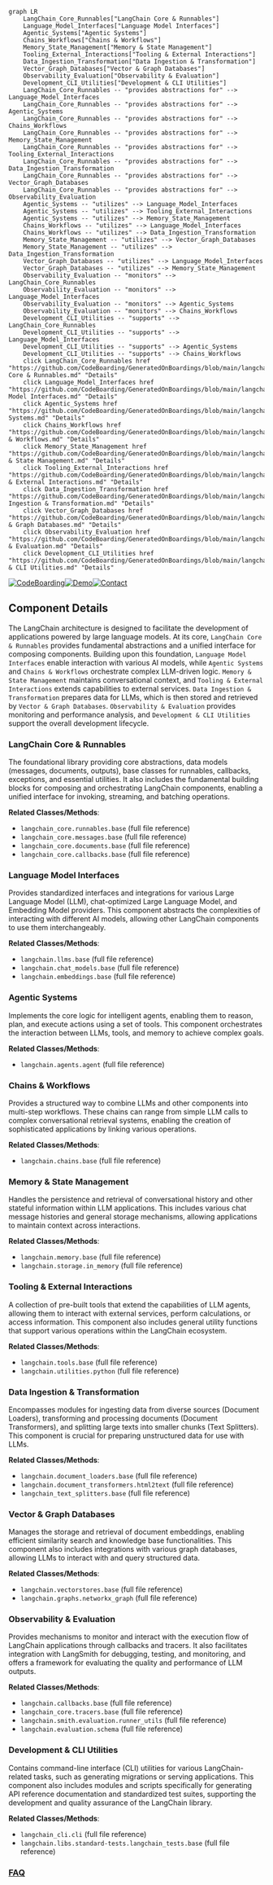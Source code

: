 ```mermaid
graph LR
    LangChain_Core_Runnables["LangChain Core & Runnables"]
    Language_Model_Interfaces["Language Model Interfaces"]
    Agentic_Systems["Agentic Systems"]
    Chains_Workflows["Chains & Workflows"]
    Memory_State_Management["Memory & State Management"]
    Tooling_External_Interactions["Tooling & External Interactions"]
    Data_Ingestion_Transformation["Data Ingestion & Transformation"]
    Vector_Graph_Databases["Vector & Graph Databases"]
    Observability_Evaluation["Observability & Evaluation"]
    Development_CLI_Utilities["Development & CLI Utilities"]
    LangChain_Core_Runnables -- "provides abstractions for" --> Language_Model_Interfaces
    LangChain_Core_Runnables -- "provides abstractions for" --> Agentic_Systems
    LangChain_Core_Runnables -- "provides abstractions for" --> Chains_Workflows
    LangChain_Core_Runnables -- "provides abstractions for" --> Memory_State_Management
    LangChain_Core_Runnables -- "provides abstractions for" --> Tooling_External_Interactions
    LangChain_Core_Runnables -- "provides abstractions for" --> Data_Ingestion_Transformation
    LangChain_Core_Runnables -- "provides abstractions for" --> Vector_Graph_Databases
    LangChain_Core_Runnables -- "provides abstractions for" --> Observability_Evaluation
    Agentic_Systems -- "utilizes" --> Language_Model_Interfaces
    Agentic_Systems -- "utilizes" --> Tooling_External_Interactions
    Agentic_Systems -- "utilizes" --> Memory_State_Management
    Chains_Workflows -- "utilizes" --> Language_Model_Interfaces
    Chains_Workflows -- "utilizes" --> Data_Ingestion_Transformation
    Memory_State_Management -- "utilizes" --> Vector_Graph_Databases
    Memory_State_Management -- "utilizes" --> Data_Ingestion_Transformation
    Vector_Graph_Databases -- "utilizes" --> Language_Model_Interfaces
    Vector_Graph_Databases -- "utilizes" --> Memory_State_Management
    Observability_Evaluation -- "monitors" --> LangChain_Core_Runnables
    Observability_Evaluation -- "monitors" --> Language_Model_Interfaces
    Observability_Evaluation -- "monitors" --> Agentic_Systems
    Observability_Evaluation -- "monitors" --> Chains_Workflows
    Development_CLI_Utilities -- "supports" --> LangChain_Core_Runnables
    Development_CLI_Utilities -- "supports" --> Language_Model_Interfaces
    Development_CLI_Utilities -- "supports" --> Agentic_Systems
    Development_CLI_Utilities -- "supports" --> Chains_Workflows
    click LangChain_Core_Runnables href "https://github.com/CodeBoarding/GeneratedOnBoardings/blob/main/langchain/LangChain Core & Runnables.md" "Details"
    click Language_Model_Interfaces href "https://github.com/CodeBoarding/GeneratedOnBoardings/blob/main/langchain/Language Model Interfaces.md" "Details"
    click Agentic_Systems href "https://github.com/CodeBoarding/GeneratedOnBoardings/blob/main/langchain/Agentic Systems.md" "Details"
    click Chains_Workflows href "https://github.com/CodeBoarding/GeneratedOnBoardings/blob/main/langchain/Chains & Workflows.md" "Details"
    click Memory_State_Management href "https://github.com/CodeBoarding/GeneratedOnBoardings/blob/main/langchain/Memory & State Management.md" "Details"
    click Tooling_External_Interactions href "https://github.com/CodeBoarding/GeneratedOnBoardings/blob/main/langchain/Tooling & External Interactions.md" "Details"
    click Data_Ingestion_Transformation href "https://github.com/CodeBoarding/GeneratedOnBoardings/blob/main/langchain/Data Ingestion & Transformation.md" "Details"
    click Vector_Graph_Databases href "https://github.com/CodeBoarding/GeneratedOnBoardings/blob/main/langchain/Vector & Graph Databases.md" "Details"
    click Observability_Evaluation href "https://github.com/CodeBoarding/GeneratedOnBoardings/blob/main/langchain/Observability & Evaluation.md" "Details"
    click Development_CLI_Utilities href "https://github.com/CodeBoarding/GeneratedOnBoardings/blob/main/langchain/Development & CLI Utilities.md" "Details"
```
[![CodeBoarding](https://img.shields.io/badge/Generated%20by-CodeBoarding-9cf?style=flat-square)](https://github.com/CodeBoarding/GeneratedOnBoardings)[![Demo](https://img.shields.io/badge/Try%20our-Demo-blue?style=flat-square)](https://www.codeboarding.org/demo)[![Contact](https://img.shields.io/badge/Contact%20us%20-%20contact@codeboarding.org-lightgrey?style=flat-square)](mailto:contact@codeboarding.org)

## Component Details

The LangChain architecture is designed to facilitate the development of applications powered by large language models. At its core, `LangChain Core & Runnables` provides fundamental abstractions and a unified interface for composing components. Building upon this foundation, `Language Model Interfaces` enable interaction with various AI models, while `Agentic Systems` and `Chains & Workflows` orchestrate complex LLM-driven logic. `Memory & State Management` maintains conversational context, and `Tooling & External Interactions` extends capabilities to external services. `Data Ingestion & Transformation` prepares data for LLMs, which is then stored and retrieved by `Vector & Graph Databases`. `Observability & Evaluation` provides monitoring and performance analysis, and `Development & CLI Utilities` support the overall development lifecycle.

### LangChain Core & Runnables
The foundational library providing core abstractions, data models (messages, documents, outputs), base classes for runnables, callbacks, exceptions, and essential utilities. It also includes the fundamental building blocks for composing and orchestrating LangChain components, enabling a unified interface for invoking, streaming, and batching operations.


**Related Classes/Methods**:

- `langchain_core.runnables.base` (full file reference)
- `langchain_core.messages.base` (full file reference)
- `langchain_core.documents.base` (full file reference)
- `langchain_core.callbacks.base` (full file reference)


### Language Model Interfaces
Provides standardized interfaces and integrations for various Large Language Model (LLM), chat-optimized Large Language Model, and Embedding Model providers. This component abstracts the complexities of interacting with different AI models, allowing other LangChain components to use them interchangeably.


**Related Classes/Methods**:

- `langchain.llms.base` (full file reference)
- `langchain.chat_models.base` (full file reference)
- `langchain.embeddings.base` (full file reference)


### Agentic Systems
Implements the core logic for intelligent agents, enabling them to reason, plan, and execute actions using a set of tools. This component orchestrates the interaction between LLMs, tools, and memory to achieve complex goals.


**Related Classes/Methods**:

- `langchain.agents.agent` (full file reference)


### Chains & Workflows
Provides a structured way to combine LLMs and other components into multi-step workflows. These chains can range from simple LLM calls to complex conversational retrieval systems, enabling the creation of sophisticated applications by linking various operations.


**Related Classes/Methods**:

- `langchain.chains.base` (full file reference)


### Memory & State Management
Handles the persistence and retrieval of conversational history and other stateful information within LLM applications. This includes various chat message histories and general storage mechanisms, allowing applications to maintain context across interactions.


**Related Classes/Methods**:

- `langchain.memory.base` (full file reference)
- `langchain.storage.in_memory` (full file reference)


### Tooling & External Interactions
A collection of pre-built tools that extend the capabilities of LLM agents, allowing them to interact with external services, perform calculations, or access information. This component also includes general utility functions that support various operations within the LangChain ecosystem.


**Related Classes/Methods**:

- `langchain.tools.base` (full file reference)
- `langchain.utilities.python` (full file reference)


### Data Ingestion & Transformation
Encompasses modules for ingesting data from diverse sources (Document Loaders), transforming and processing documents (Document Transformers), and splitting large texts into smaller chunks (Text Splitters). This component is crucial for preparing unstructured data for use with LLMs.


**Related Classes/Methods**:

- `langchain.document_loaders.base` (full file reference)
- `langchain.document_transformers.html2text` (full file reference)
- `langchain_text_splitters.base` (full file reference)


### Vector & Graph Databases
Manages the storage and retrieval of document embeddings, enabling efficient similarity search and knowledge base functionalities. This component also includes integrations with various graph databases, allowing LLMs to interact with and query structured data.


**Related Classes/Methods**:

- `langchain.vectorstores.base` (full file reference)
- `langchain.graphs.networkx_graph` (full file reference)


### Observability & Evaluation
Provides mechanisms to monitor and interact with the execution flow of LangChain applications through callbacks and tracers. It also facilitates integration with LangSmith for debugging, testing, and monitoring, and offers a framework for evaluating the quality and performance of LLM outputs.


**Related Classes/Methods**:

- `langchain.callbacks.base` (full file reference)
- `langchain_core.tracers.base` (full file reference)
- `langchain.smith.evaluation.runner_utils` (full file reference)
- `langchain.evaluation.schema` (full file reference)


### Development & CLI Utilities
Contains command-line interface (CLI) utilities for various LangChain-related tasks, such as generating migrations or serving applications. This component also includes modules and scripts specifically for generating API reference documentation and standardized test suites, supporting the development and quality assurance of the LangChain library.


**Related Classes/Methods**:

- `langchain_cli.cli` (full file reference)
- `langchain.libs.standard-tests.langchain_tests.base` (full file reference)




### [FAQ](https://github.com/CodeBoarding/GeneratedOnBoardings/tree/main?tab=readme-ov-file#faq)
